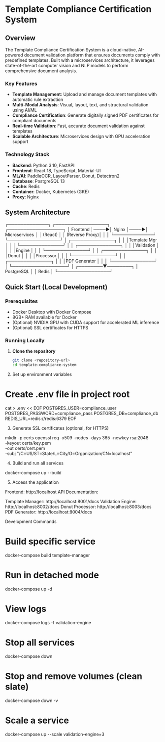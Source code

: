 # Template Compliance Certification System

## Overview

The Template Compliance Certification System is a cloud-native, AI-powered document validation platform that ensures documents comply with predefined templates. Built with a microservices architecture, it leverages state-of-the-art computer vision and NLP models to perform comprehensive document analysis.

### Key Features

- **Template Management**: Upload and manage document templates with automatic rule extraction
- **Multi-Modal Analysis**: Visual, layout, text, and structural validation using AI/ML
- **Compliance Certification**: Generate digitally signed PDF certificates for compliant documents
- **Real-time Validation**: Fast, accurate document validation against templates
- **Scalable Architecture**: Microservices design with GPU acceleration support

### Technology Stack

- **Backend**: Python 3.10, FastAPI
- **Frontend**: React 18, TypeScript, Material-UI
- **ML/AI**: PaddleOCR, LayoutParser, Donut, Detectron2
- **Database**: PostgreSQL 13
- **Cache**: Redis
- **Container**: Docker, Kubernetes (GKE)
- **Proxy**: Nginx

## System Architecture

┌─────────────┐     ┌─────────────────┐     ┌──────────────────┐
│   Frontend  │────▶│     Nginx       │────▶│  Microservices   │
│   (React)   │     │  (Reverse Proxy)│     │                  │
└─────────────┘     └─────────────────┘     │ ┌──────────────┐ │
│ │Template Mgr  │ │
│ └──────────────┘ │
│ ┌──────────────┐ │
│ │Validation    │ │
│ │Engine        │ │
│ └──────────────┘ │
│ ┌──────────────┐ │
│ │Donut         │ │
│ │Processor     │ │
│ └──────────────┘ │
│ ┌──────────────┐ │
│ │PDF Generator │ │
│ └──────────────┘ │
└──────────────────┘
│
┌────────▼────────┐
│   PostgreSQL    │
│     Redis       │
└─────────────────┘

## Quick Start (Local Development)

### Prerequisites

- Docker Desktop with Docker Compose
- 8GB+ RAM available for Docker
- (Optional) NVIDIA GPU with CUDA support for accelerated ML inference
- (Optional) SSL certificates for HTTPS

### Running Locally

1. **Clone the repository**
   ```bash
   git clone <repository-url>
   cd template-compliance-system

2. Set up environment variables

# Create .env file in project root
cat > .env << EOF
POSTGRES_USER=compliance_user
POSTGRES_PASSWORD=compliance_pass
POSTGRES_DB=compliance_db
REDIS_URL=redis://redis:6379
EOF

3. Generate SSL certificates (optional, for HTTPS)

mkdir -p certs
openssl req -x509 -nodes -days 365 -newkey rsa:2048 \
  -keyout certs/key.pem \
  -out certs/cert.pem \
  -subj "/C=US/ST=State/L=City/O=Organization/CN=localhost"

4. Build and run all services

docker-compose up --build

5. Access the application

Frontend: http://localhost
API Documentation:

Template Manager: http://localhost:8001/docs
Validation Engine: http://localhost:8002/docs
Donut Processor: http://localhost:8003/docs
PDF Generator: http://localhost:8004/docs

Development Commands
# Build specific service
docker-compose build template-manager

# Run in detached mode
docker-compose up -d

# View logs
docker-compose logs -f validation-engine

# Stop all services
docker-compose down

# Stop and remove volumes (clean slate)
docker-compose down -v

# Scale a service
docker-compose up --scale validation-engine=3
